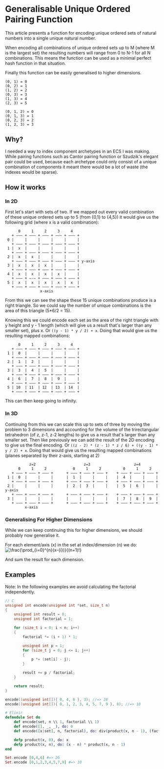 # Generalisable Unique Ordered Pairing Function

This article presents a function for encoding unique ordered sets of natural numbers into a single unique natural number.

When encoding all combinations of unique ordered sets up to M (where M is the largest set) the resulting numbers will range from 0 to N-1 for all N combinations. This means the function can be used as a minimal perfect hash function in that situation.

Finally this function can be easily generalised to higher dimensions.

```
(0, 1) = 0
(0, 2) = 1
(1, 2) = 2
(0, 3) = 3
(1, 3) = 4
(2, 3) = 5

(0, 1, 2) = 0
(0, 1, 3) = 1
(0, 2, 3) = 2
(1, 2, 3) = 3
```

## Why?

I needed a way to index component archetypes in an ECS I was making. While pairing functions such as Cantor pairing function or Szudzik's elegant pair could be used, because each archetype could only consist of a unique combination of components it meant there would be a lot of waste (the indexes would be sparse).

## How it works

### In 2D

First let's start with sets of two. If we mapped out every valid combination of these unique ordered sets up to 5 (from {0,1} to {4,5}) it would give us the following grid (where x is a valid combination):

```
      0     1     2     3     4    
   + ——— + ——— + ——— + ——— + ——— +
 0 |     |     |     |     |     |
   + ——— + ——— + ——— + ——— + ——— +
 1 |  x  |     |     |     |     |
   + ——— + ——— + ——— + ——— + ——— +
 2 |  x  |  x  |     |     |     |
   + ——— + ——— + ——— + ——— + ——— + y-axis
 3 |  x  |  x  |  x  |     |     |
   + ——— + ——— + ——— + ——— + ——— +
 4 |  x  |  x  |  x  |  x  |     |
   + ——— + —-— + ——— + ——— + ——— +
 5 |  x  |  x  |  x  |  x  |  x  |
   + ——— + ——— + ——— + ——— + ——— +
                x-axis
```

From this we can see the shape these 15 unique combinations produce is a right triangle. So we could say the number of unique combinations is the area of this triangle (5*6/2 = 15).

Knowing this we could encode each set as the area of the right triangle with y height and y - 1 length (which will give us a result that's larger than any smaller set), plus x. Or `((y - 1) * y / 2) + x`. Doing that would give us the resulting mapped combinations:

```
      0     1     2     3     4   
   + ——— + ——— + ——— + ——— + ——— +
 1 |  0  |     |     |     |     |
   + ——— + ——— + ——— + ——— + ——— +
 2 |  1  |  2  |     |     |     |
   + ——— + ——— + ——— + ——— + ——— +
 3 |  3  |  4  |  5  |     |     |
   + ——— + ——— + ——— + ——— + ——— +
 4 |  6  |  7  |  8  |  9  |     |
   + ——— + ——— + ——— + ——— + ——— +
 5 | 10  | 11  | 12  | 13  | 14  |
   + ——— + ——— + ——— + ——— + ——— +
```

This can then keep going to infinity.

### In 3D

Continuing from this we can scale this up to sets of three by moving the problem to 3 dimensions and accounting for the volume of the trirectangular tetrahedron (of z, z-1, z-2 lengths) to give us a result that's larger than any smaller set. Then like previously we can add the result of the 2D encoding to give us the final encoding. Or `((z - 2) * (z - 1) * z / 6) + ((y - 1) * y / 2) + x`. Doing that would give us the resulting mapped combinations (planes separated by their z-axis, starting at 2)

```
           z=2                      z=3                    z=4
      0     1     2            0     1     2          0     1     2              
   + ——— + ——— + ——— +      + ——— + ——— + ——— +    + ——— + ——— + ——— +
 1 |  0  |     |     |      |  1  |     |     |    |  4  |     |     |
   + ——— + ——— + ——— +      + ——— + ——— + ——— +    + ——— + ——— + ——— +
 2 |     |     |     |      |  2  |  3  |     |    |  5  |  6  |     | y-axis
   + ——— + ——— + ——— +      + ——— + ——— + ——— +    + ——— + ——— + ——— +
 3 |     |     |     |      |     |     |     |    |  7  |  8  |  9  |
   + ——— + ——— + ——— +      + ——— + ——— + ——— +    + ——— + ——— + ——— +
         x-axis
```

### Generalising For Higher Dimensions

While we can keep continuing this for higher dimensions, we should probably now generalise it.

For each element/axis (x) in the set at index/dimension (n) we do: ![\frac{\prod_{i=0}^{n}(x-{i})}{(n+1)!}](https://latex.codecogs.com/svg.latex?\Large&space;%5Cfrac%7B%5Cprod_%7Bi%3D0%7D%5E%7Bn%7D%28x-%7Bi%7D%29%7D%7B%28n+1%29%21%7D)

And sum the result for each dimension.

## Examples

Note: In the following examples we avoid calculating the factorial independently.

```c
// C
unsigned int encode(unsigned int *set, size_t n)
{
    unsigned int result = 0;
    unsigned int factorial = 1;

    for (size_t i = 0; i < n; i++)
    {
        factorial *= (i + 1) * 1;

        unsigned int p = 1;
        for (size_t j = 0; j <= i; j++)
        {
            p *= (set[i] - j);
        }

        result += p / factorial;
    }

    return result;
}

encode((unsigned int[]){ 0, 4, 6 }, 3); //=> 26
encode((unsigned int[]){ 0, 1, 2, 3, 4, 5, 7, 9 }, 8); //=> 10
```

```elixir
# Elixir
defmodule Set do
    def encode(set, n \\ 1, factorial \\ 1)
    def encode([], _, _), do: 0
    def encode([x|set], n, factorial), do: div(product(x, n - 1), (factorial * n)) + encode(set, n + 1, factorial * n)

    defp product(x, 0), do: x
    defp product(x, n), do: (x - n) * product(x, n - 1)
end

Set.encode [0,4,6] #=> 26
Set.encode [0,1,2,3,4,5,7,9] #=> 10
```
